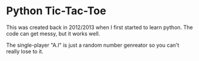 # Python Tic-Tac-Toe

This was created back in 2012/2013 when I first started to learn python. The code can get messy, but it works well.

The single-player "A.I" is just a random number genreator so you can't really lose to it.
